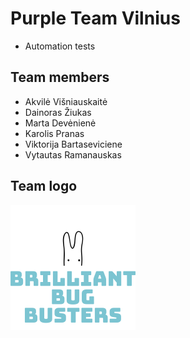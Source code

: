 # Purple Team Vilnius
* Automation tests
## Team members
* Akvilė Višniauskaitė
* Dainoras Žiukas
* Marta Devėnienė
* Karolis Pranas
* Viktorija Bartaseviciene
* Vytautas Ramanauskas
## Team logo
![image](img.png)